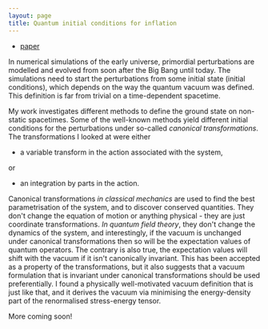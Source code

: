 ```yaml
---
layout: page
title: Quantum initial conditions for inflation
---
```


- [paper](https://arxiv.org/abs/2002.07042) 

In numerical simulations of the early universe, primordial perturbations are
modelled and evolved from soon after the Big Bang until today. The simulations need to start the perturbations from some initial state (initial conditions), which depends on the way the quantum vacuum was defined. This definition is far from trivial on a time-dependent spacetime.

My work investigates different methods to define the ground
state on non-static spacetimes. Some of the well-known methods yield
different initial conditions for the perturbations under so-called *canonical transformations*.
The transformations I looked at were either 

- a variable transform in the action associated with the system,

or 

- an integration by parts in the action.

Canonical transformations *in classical mechanics* are used to find the best
parametrisation of the system, and to discover conserved quantities. They don't
change the equation of motion or anything physical - they are just coordinate
transformations. *In quantum field theory*, they don't change the dynamics of
the system, and interestingly, if the vacuum is unchanged under canonical
transformations then so will be the expectation values of quantum operators. The
contrary is also true, the expectation values will shift with the vacuum if it
isn't canonically invariant. 
This has been accepted as a property of the transformations, but it also
suggests that a vacuum formulation that is invariant under canonical
transformations should be used preferentially. I found a physically
well-motivated vacuum definition that is just like that, and it derives the
vacuum via minimising the energy-density part of the renormalised stress-energy
tensor.  


More coming soon!
